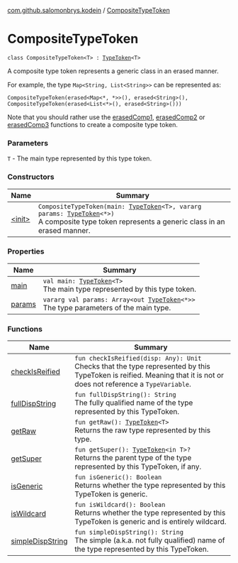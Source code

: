 [com.github.salomonbrys.kodein](../index.md) / [CompositeTypeToken](.)

# CompositeTypeToken

`class CompositeTypeToken<T> : `[`TypeToken`](../-type-token/index.md)`<T>`

A composite type token represents a generic class in an erased manner.

For example, the type `Map<String, List<String>>` can be represented as:

```
CompositeTypeToken(erased<Map<*, *>>(), erased<String>(), CompositeTypeToken(erased<List<*>(), erased<String>()))
```

Note that you should rather use the [erasedComp1](../erased-comp1.md), [erasedComp2](../erased-comp2.md) or [erasedComp3](../erased-comp3.md) functions to create a composite type token.

### Parameters

`T` - The main type represented by this type token.

### Constructors

| Name | Summary |
|---|---|
| [&lt;init&gt;](-init-.md) | `CompositeTypeToken(main: `[`TypeToken`](../-type-token/index.md)`<T>, vararg params: `[`TypeToken`](../-type-token/index.md)`<*>)`<br>A composite type token represents a generic class in an erased manner. |

### Properties

| Name | Summary |
|---|---|
| [main](main.md) | `val main: `[`TypeToken`](../-type-token/index.md)`<T>`<br>The main type represented by this type token. |
| [params](params.md) | `vararg val params: Array<out `[`TypeToken`](../-type-token/index.md)`<*>>`<br>The type parameters of the main type. |

### Functions

| Name | Summary |
|---|---|
| [checkIsReified](check-is-reified.md) | `fun checkIsReified(disp: Any): Unit`<br>Checks that the type represented by this TypeToken is reified. Meaning that it is not or does not reference a `TypeVariable`. |
| [fullDispString](full-disp-string.md) | `fun fullDispString(): String`<br>The fully qualified name of the type represented by this TypeToken. |
| [getRaw](get-raw.md) | `fun getRaw(): `[`TypeToken`](../-type-token/index.md)`<T>`<br>Returns the raw type represented by this type. |
| [getSuper](get-super.md) | `fun getSuper(): `[`TypeToken`](../-type-token/index.md)`<in T>?`<br>Returns the parent type of the type represented by this TypeToken, if any. |
| [isGeneric](is-generic.md) | `fun isGeneric(): Boolean`<br>Returns whether the type represented by this TypeToken is generic. |
| [isWildcard](is-wildcard.md) | `fun isWildcard(): Boolean`<br>Returns whether the type represented by this TypeToken is generic and is entirely wildcard. |
| [simpleDispString](simple-disp-string.md) | `fun simpleDispString(): String`<br>The simple (a.k.a. not fully qualified) name of the type represented by this TypeToken. |
